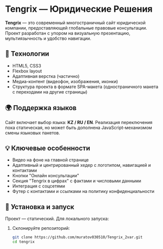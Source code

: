 # Tengrix — Юридические Решения

**Tengrix** — это современный многостраничный сайт юридической компании, предоставляющей глобальные правовые консультации. Проект разработан с упором на визуальную презентацию, мультиязычность и удобство навигации.

## 🔧 Технологии

- HTML5, CSS3
- Flexbox layout
- Адаптивная верстка (частично)
- Медиа-контент (видеофон, изображения, иконки)
- Структура проекта в формате SPA-макета (одностраничного макета с переходами на другие страницы)


## 🌍 Поддержка языков

Сайт включает выбор языка: **KZ / RU / EN**. Реализация переключения пока статическая, но может быть дополнена JavaScript-механизмом смены языковых пакетов.

## 💡 Ключевые особенности

- Видео на фоне на главной странице
- Адаптивный и центрированный хедер с логотипом, навигацией и контактами
- Кнопки "Онлайн консультации"
- Секция "Tengrix в цифрах" с фактами и числовыми данными
- Интеграция с соцсетями
- Футер с контактами и ссылками на политику конфиденциальности

## 📌 Установка и запуск

Проект — статический. Для локального запуска:

1. Склонируйте репозиторий:
   ```bash
   git clone https://github.com/muratov030510/Tengrix_2var.git
   cd tengrix
